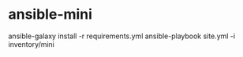 # ansible-mini
ansible-galaxy install -r requirements.yml
ansible-playbook site.yml  -i inventory/mini
